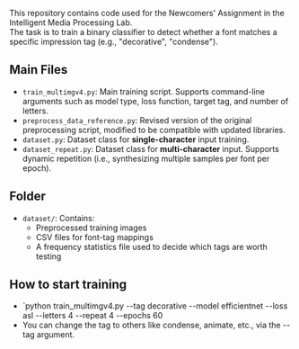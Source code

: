 This repository contains code used for the Newcomers' Assignment in the Intelligent Media Processing Lab.  
The task is to train a binary classifier to detect whether a font matches a specific impression tag (e.g., "decorative", "condense").

## Main Files

- `train_multimgv4.py`: Main training script. Supports command-line arguments such as model type, loss function, target tag, and number of letters.
- `preprocess_data_reference.py`: Revised version of the original preprocessing script, modified to be compatible with updated libraries.
- `dataset.py`: Dataset class for **single-character** input training.
- `dataset_repeat.py`: Dataset class for **multi-character** input. Supports dynamic repetition (i.e., synthesizing multiple samples per font per epoch).

## Folder

- `dataset/`: Contains:
  - Preprocessed training images  
  - CSV files for font-tag mappings  
  - A frequency statistics file used to decide which tags are worth testing


## How to start training
- `python train_multimgv4.py --tag decorative --model efficientnet --loss asl --letters 4 --repeat 4 --epochs 60
- You can change the tag to others like condense, animate, etc., via the --tag argument.


